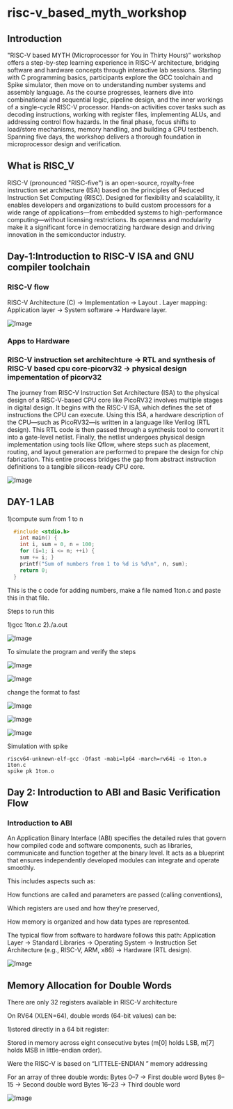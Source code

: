 # risc-v_based_myth_workshop

## Introduction

"RISC-V based MYTH (Microprocessor for You in Thirty Hours)” workshop offers a step-by-step learning experience in RISC-V architecture, bridging software and hardware concepts through interactive lab sessions. Starting with C programming basics, participants explore the GCC toolchain and Spike simulator, then move on to understanding number systems and assembly language. As the course progresses, learners dive into combinational and sequential logic, pipeline design, and the inner workings of a single-cycle RISC-V processor. Hands-on activities cover tasks such as decoding instructions, working with register files, implementing ALUs, and addressing control flow hazards. In the final phase, focus shifts to load/store mechanisms, memory handling, and building a CPU testbench. Spanning five days, the workshop delivers a thorough foundation in microprocessor design and verification.

## What is RISC_V

RISC-V (pronounced "RISC-five") is an open-source, royalty-free instruction set architecture (ISA) based on the principles of Reduced Instruction Set Computing (RISC). Designed for flexibility and scalability, it enables developers and organizations to build custom processors for a wide range of applications—from embedded systems to high-performance computing—without licensing restrictions. Its openness and modularity make it a significant force in democratizing hardware design and driving innovation in the semiconductor industry.

## Day-1:Introduction to RISC-V ISA and GNU compiler toolchain

### RISC-V flow

RISC-V Architecture (C) → Implementation → Layout .
Layer mapping: Application layer → System software → Hardware layer.

![Image](https://github.com/user-attachments/assets/3b99258b-64b6-480a-93f1-4098a6158f91)

### Apps to Hardware

### RISC-V instruction set architechture → RTL and synthesis of RISC-V based cpu core-picorv32 → physical design impementation of picorv32

The journey from RISC-V Instruction Set Architecture (ISA) to the physical design of a RISC-V-based CPU core like PicoRV32 involves multiple stages in digital design. It begins with the RISC-V ISA, which defines the set of instructions the CPU can execute. Using this ISA, a hardware description of the CPU—such as PicoRV32—is written in a language like Verilog (RTL design). This RTL code is then passed through a synthesis tool to convert it into a gate-level netlist. Finally, the netlist undergoes physical design implementation using tools like Qflow, where steps such as placement, routing, and layout generation are performed to prepare the design for chip fabrication. This entire process bridges the gap from abstract instruction definitions to a tangible silicon-ready CPU core.

![Image](https://github.com/user-attachments/assets/bff4cc08-954b-49af-a1ad-05d724dacaad)

## DAY-1 LAB

1)compute sum from 1 to n

```c
  #include <stdio.h>
    int main() {
    int i, sum = 0, n = 100;
    for (i=1; i <= n; ++i) {
    sum += i; }
    printf("Sum of numbers from 1 to %d is %d\n", n, sum);
    return 0;
  }
```

This is the c code for adding numbers, make a file named 1ton.c and paste this in that file.

Steps to run this

  1)gcc 1ton.c
  2)./a.out
  
![Image](https://github.com/user-attachments/assets/8c239925-ead7-4d92-90dc-0fc9079307bf)

To simulate the program and verify the steps

![Image](https://github.com/user-attachments/assets/1e001a39-925a-4594-b7d6-26bbb1498e43)

![Image](https://github.com/user-attachments/assets/eeb33dc0-c44e-4d31-9da7-ddb821f0e28f)

change the format to fast

![Image](https://github.com/user-attachments/assets/de676d52-4012-4852-b15c-ed857c71f469)

![Image](https://github.com/user-attachments/assets/7e7327fc-3119-451a-8736-a41190382fcd)

![Image](https://github.com/user-attachments/assets/fe175c1e-54e7-4b04-932c-c6a96db2017a)


Simulation with spike

```
riscv64-unknown-elf-gcc -Ofast -mabi=lp64 -march=rv64i -o 1ton.o 1ton.c        
spike pk 1ton.o
```

## Day 2: Introduction to ABI and Basic Verification Flow

### Introduction to ABI

An Application Binary Interface (ABI) specifies the detailed rules that govern how compiled code and software components, such as libraries, communicate and function together at the binary level. It acts as a blueprint that ensures independently developed modules can integrate and operate smoothly.

This includes aspects such as:

How functions are called and parameters are passed (calling conventions),

Which registers are used and how they’re preserved,

How memory is organized and how data types are represented.

The typical flow from software to hardware follows this path:
Application Layer → Standard Libraries → Operating System → Instruction Set Architecture (e.g., RISC-V, ARM, x86) → Hardware (RTL design).

![Image](https://github.com/user-attachments/assets/19db819a-67bb-46db-ae18-082abc8bb3e1)

## Memory Allocation for Double Words

There are only 32 registers available in RISC-V architecture

On RV64 (XLEN=64), double words (64-bit values) can be:

1)stored directly in a 64 bit register:

Stored in memory across eight consecutive bytes (m[0] holds LSB, m[7] holds MSB in little-endian order).

Were the RISC-V is based on “LITTELE-ENDIAN ” memory addressing

For an array of three double words:
Bytes 0–7   → First double word Bytes 8–15  → Second double word Bytes 16–23 → Third double word

![Image](https://github.com/user-attachments/assets/190d6c99-c57a-40b2-acd0-7c39aae861d3)




















